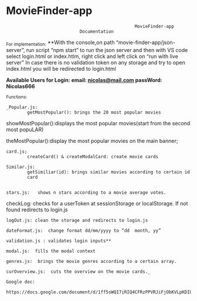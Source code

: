 # MovieFinder-app
                                                     MovieFinder-app
						      	Documentation

<sub>For implementation:</sub>
                   **With the console,on path “movie-finder-app/json-server”, run script “npm start” to run the json server and then with VS code select login.html or index.htlm, right click and left click on “run with live server”
In case there is no validation token on any storage and try to open index.html you will be redirected to login.html 



**Available Users for Login:
		email: 		nicolas@mail.com
		passWord:	Nicolas666**


<sub>Functions:</sub>

	_Popular.js:
			getMostPopular(): brings the 20 most popular movies

showMostPopular():displays the most popular movies(start from the second most popuLAR)

theMostPopular():display the most popular movies on the main banner;

	card.js;
			createCard() & createModalCard: create movie cards

	Similar.js:
			getSimiliar(id): brings similar movies according to certain id
			card


	stars.js: 	shows n stars according to a movie average votes.

checkLog: checks for a userToken at sessionStorage or localStorage. If not found   redirects to login.js


	logOut.js: clean the storage and redirects to login.js

	dateFormat.js:  change format dd/mm/yyyy to “dd  month, yy”

	validation.js : validates login inputs**

	modal.js:  fills the modal context 

	genres.js:  brings the movie genres according to a certain array.

	curOverview.js:  cuts the overview on the movie cards._

	Google doc:

	https://docs.google.com/document/d/1ff5sWQI7iRIQ4CFRzPPVRJiFjObKVLpKDIUQpCvfi1g/edit
